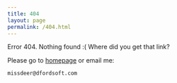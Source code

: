```yaml
---
title: 404
layout: page
permalink: /404.html
---
```


Error 404. Nothing found :( Where did you get that link?

Please go to [homepage](/) or email me:

    missdeer@dfordsoft.com
